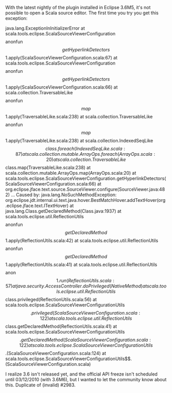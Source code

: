 With the latest nightly of the plugin installed in Eclipse 3.6M5, it's not possible to open a Scala source editor. The first time you try you get this exception:

java.lang.ExceptionInInitializerError
at scala.tools.eclipse.ScalaSourceViewerConfiguration$$$$anonfun$$getHyperlinkDetectors$$1.apply(ScalaSourceViewerConfiguration.scala:67)
at scala.tools.eclipse.ScalaSourceViewerConfiguration$$$$anonfun$$getHyperlinkDetectors$$1.apply(ScalaSourceViewerConfiguration.scala:66)
at scala.collection.TraversableLike$$$$anonfun$$map$$1.apply(TraversableLike.scala:238)
at scala.collection.TraversableLike$$$$anonfun$$map$$1.apply(TraversableLike.scala:238)
at scala.collection.IndexedSeqLike$$class.foreach(IndexedSeqLike.scala:87)
at scala.collection.mutable.ArrayOps.foreach(ArrayOps.scala:20)
at scala.collection.TraversableLike$$class.map(TraversableLike.scala:238)
at scala.collection.mutable.ArrayOps.map(ArrayOps.scala:20)
at scala.tools.eclipse.ScalaSourceViewerConfiguration.getHyperlinkDetectors(ScalaSourceViewerConfiguration.scala:66)
at org.eclipse.jface.text.source.SourceViewer.configure(SourceViewer.java:482)
...
Caused by: java.lang.NoSuchMethodException: org.eclipse.jdt.internal.ui.text.java.hover.BestMatchHover.addTextHover(org.eclipse.jface.text.ITextHover)
at java.lang.Class.getDeclaredMethod(Class.java:1937)
at scala.tools.eclipse.util.ReflectionUtils$$$$anonfun$$getDeclaredMethod$$1.apply(ReflectionUtils.scala:42)
at scala.tools.eclipse.util.ReflectionUtils$$$$anonfun$$getDeclaredMethod$$1.apply(ReflectionUtils.scala:41)
at scala.tools.eclipse.util.ReflectionUtils$$$$anon$$1.run(ReflectionUtils.scala:57)
at java.security.AccessController.doPrivileged(Native Method)
at scala.tools.eclipse.util.ReflectionUtils$$class.privileged(ReflectionUtils.scala:56)
at scala.tools.eclipse.ScalaSourceViewerConfigurationUtils$$.privileged(ScalaSourceViewerConfiguration.scala:122)
at scala.tools.eclipse.util.ReflectionUtils$$class.getDeclaredMethod(ReflectionUtils.scala:41)
at scala.tools.eclipse.ScalaSourceViewerConfigurationUtils$$.getDeclaredMethod(ScalaSourceViewerConfiguration.scala:122)
at scala.tools.eclipse.ScalaSourceViewerConfigurationUtils$$.<init>(ScalaSourceViewerConfiguration.scala:124)
at scala.tools.eclipse.ScalaSourceViewerConfigurationUtils$$.<clinit>(ScalaSourceViewerConfiguration.scala)

I realize 3.6 isn't released yet, and the official API freeze isn't scheduled until 03/12/2010 (with 3.6M6), but I wanted to let the community know about this.
Duplicate of (invalid) #2983.
